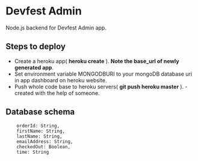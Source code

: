# Devfest Admin
Node.js backend for Devfest Admin app.

## Steps to deploy 
- Create a heroku app( **heroku create** ). **Note the base_url of newly generated app**.
- Set environment variable MONGODBURI to your mongoDB database uri in app dashboard on heroku website.
- Push whole code base to heroku servers( **git push heroku master** ).
-created with the help of someone.

## Database schema
```
    orderId: String,
    firstName: String,
    lastName: String,
    emailAddress: String,
    checkedOut: Boolean,
    time: String
```
